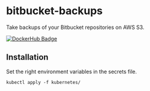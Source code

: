 # bitbucket-backups
Take backups of your Bitbucket repositories on AWS S3.

[![DockerHub Badge](https://dockeri.co/image/bouwe/bitbucket-backups-s3)](https://hub.docker.com/r/bouwe/bitbucket-backups-s3)

## Installation
Set the right environment variables in the secrets file.

```
kubectl apply -f kubernetes/
```
